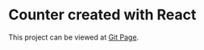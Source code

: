 # Counter created with React

This project can be viewed at [Git Page](https://mrgentelman.github.io/Counter_React/).


